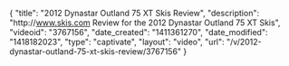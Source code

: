 {
    "title": "2012 Dynastar Outland 75 XT Skis Review",
    "description": "http:\/\/www.skis.com Review for the 2012 Dynastar Outland 75 XT Skis",
    "videoid": "3767156",
    "date_created": "1411361270",
    "date_modified": "1418182023",
    "type": "captivate",
    "layout": "video",
    "url": "\/v\/2012-dynastar-outland-75-xt-skis-review\/3767156"
}